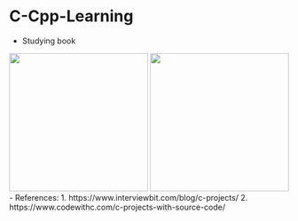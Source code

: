 # C-Cpp-Learning
- Studying book
<img src="https://user-images.githubusercontent.com/51469882/233120390-cc510fb6-a0a9-4776-998c-c72953f15b63.png" width="250" >
<img src="https://user-images.githubusercontent.com/51469882/233120494-b6d3cc32-6a28-4786-88e7-a61cb274ac2a.png" width="250" >
- References: 
1. https://www.interviewbit.com/blog/c-projects/
2. https://www.codewithc.com/c-projects-with-source-code/
